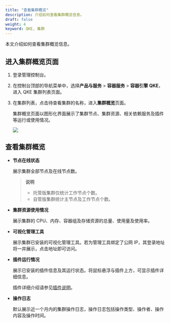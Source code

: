 ```yaml
---
title: "查看集群概览"
description: 介绍如何查看集群概览信息。
draft: false
weight: 4
keyword: QKE, 集群
---
```


本文介绍如何查看集群概览信息。

## 进入集群概览页面

1. 登录管理控制台。

2. 在控制台顶部的导航菜单中，选择**产品与服务** > **容器服务** > **容器引擎 QKE**，进入 QKE 集群列表页面。

3. 在集群列表，点击待查看集群的名称，进入**集群概览**页面。

   集群概览页面以图形化界面展示了集群节点、集群资源、相关依赖服务及插件等运行或使用情况。

   ![](../../../_images/cluster_overview.png)

## 查看集群概览

- **节点在线状态**

  展示集群全部节点及在线节点数。

  > **说明**
  >
  > - 托管版集群仅统计工作节点个数。
  > - 自管版集群统计主节点及工作节点个数。

- **集群资源使用情况**

  展示集群的 CPU、内存、容器组及存储资源的总量、使用量及使用率。

- **可视化管理工具**

  展示集群已安装的可视化管理工具。若为管理工具绑定了公网 IP，其登录地址将一并展示，点击地址即可访问。

  <!--**依赖服务**-->

  <!--展示集群的依赖服务。<!--，包括独立部署的 ELK 服务及独立部署的 etcd 服务。-->

  <!--**说明**-->

  <!--若使用内置的 etcd 及 ELK 服务，则不会显示在此处。-->

  <!--在依赖服务名称下方，显示了对应的服务访问方式（集群 ID），点击可进行访问。-->

- **插件运行情况**

  展示已安装的插件信息及其运行状态。将鼠标悬浮与插件上方，可显示插件详细信息。

  插件详细介绍请参见[插件说明](/container/qke_plus/intro/plugin/)。

<!-- **自动伸缩**

  - 若用户创建了集群自动伸缩策略，当触发自动伸缩操作时，将会展示自动伸缩规则的执行情况。
  
  - 若用户未创建过自动伸缩策略，则可以点击**创建自动伸缩策略**，进入**自动伸缩**页面进行创建。-->
  
- **操作日志**

  默认展示近一个月内的集群操作日志，操作日志包括操作类型、操作者、操作内容及操作时间。



